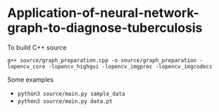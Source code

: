 # Application-of-neural-network-graph-to-diagnose-tuberculosis
To build C++ source

`g++ source/graph_preparation.cpp -o source/graph_preparation -lopencv_core -lopencv_highgui -lopencv_imgproc -lopencv_imgcodecs`

Some examples

*   `python3 source/main.py sample_data`
*   `python3 source/main.py data.pt`
